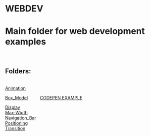 # WEBDEV
<h1>Main folder for web development examples</h1><br>
<h2>Folders:</h2><br>
<a href="https://github.com/rich-web/WEBDEV/tree/master/HTML_CSS/Animation">Animation</a><br>

<a style="display:inline" href="https://github.com/rich-web/WEBDEV/tree/master/HTML_CSS/Box_Model">Box_Model</a>&nbsp;&nbsp;&nbsp;&nbsp;&nbsp;&nbsp;&nbsp;&nbsp;&nbsp;&nbsp;<a style="display:inline" href="https://codepen.io/rich_web/pen/zERvrG">CODEPEN EXAMPLE</a><br>

<a href="">Display</a><br>
<a href="">Max-Width</a><br>
<a href="">Navigation_Bar</a><br>
<a href="">Positioning</a><br>
<a href="">Transition</a>
